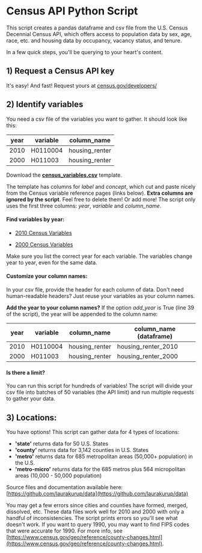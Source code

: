 # Census API Python Script

This script creates a pandas dataframe and csv file from the U.S. Census Decennial Census API, which offers access to population data by sex, age, race, etc. and housing data by occupancy, vacancy status, and tenure. 

In a few quick steps, you'll be querying to your heart's content.


## 1) Request a Census API key

It's easy!  And fast! Request yours at [census.gov/developers/](http://www.census.gov/developers/)


## 2) Identify variables

You need a csv file of the variables you want to gather.  It should look like this:

| year | variable | column_name    |
|------|----------|----------------|
| 2010 | H0110004 | housing_renter |
| 2000 | H011003  | housing_renter |

Download the **[census_variables.csv](https://github.com/laurakurup/census-api/raw/master/census_variables.csv)** template.

The template has columns for _label_ and _concept_, which cut and paste nicely from the Census variable reference pages (links below).  **Extra columns are ignored by the script**. Feel free to delete them!  Or add more!  The script only uses the first three columns: _year_, _variable_ and _column_name_.  

#### Find variables by year:

+ [2010 Census Variables](http://api.census.gov/data/2010/sf1/variables.html)

+ [2000 Census Variables](http://api.census.gov/data/2000/sf1/variables.html)
 
Make sure you list the correct year for each variable.  The variables change year to year, even for the same data.

#### Customize your column names:

In your csv file, provide the header for each column of data.  Don't need human-readable headers?  Just reuse your variables as your column names.  

**Add the year to your column names?**  If the option _add_year_ is True (line 39 of the script), the year will be appended to the column name:

| year | variable | column_name   | column_name (dataframe)    |
|------|----------|----------------| -----------------------------|
| 2010 | H0110004 | housing_renter | housing_renter_2010 |
| 2000 | H011003  | housing_renter | housing_renter_2000 |


#### Is there a limit?
You can run this script for hundreds of variables!  The script will divide your csv file into batches of 50 variables (the API limit) and run multiple requests to gather your data.




## 3) Locations:

You have options!  This script can gather data for 4 types of locations:

+ **'state'** returns data for 50 U.S. States 
+ **'county'** returns data for 3,142 counties in U.S. States
+ **'metro'** returns data for 685 metropolitan areas (50,000+ population) in the U.S.
+ **'metro-micro'** returns data for the 685 metros plus 564 micropolitan areas (10,000 - 50,000 population)

Source files and documentation available here: [https://github.com/laurakurup/data](https://github.com/laurakurup/data)

You may get a few errors since cities and counties have formed, merged, dissolved, etc. These data files work well for 2010 and 2000 with only a handful of inconsistencies.  The script prints errors so you'll see what doesn't work.  If you want to query 1990, you may want to find FIPS codes that were accurate for 1990. For more info, see [https://www.census.gov/geo/reference/county-changes.html](https://www.census.gov/geo/reference/county-changes.html).    





